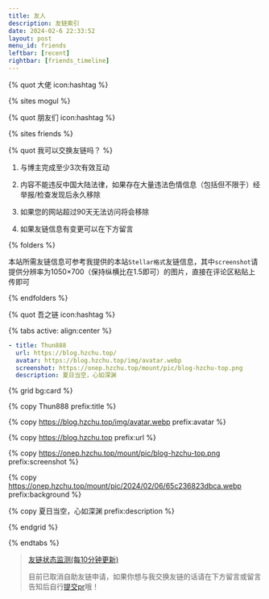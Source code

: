 ```yaml
---
title: 友人
description: 友链索引
date: 2024-02-6 22:33:52
layout: post
menu_id: friends
leftbar: [recent]
rightbar: [friends_timeline]
---
```


{% quot 大佬 icon:hashtag %}

{% sites mogul %}

{% quot 朋友们 icon:hashtag %}

{% sites friends %}

{% quot 我可以交换友链吗？ %}

1. 与博主完成至少3次有效互动

2. 内容不能违反中国大陆法律，如果存在大量违法色情信息（包括但不限于）经举报/检查发现后永久移除

3. 如果您的网站超过90天无法访问将会移除

4. 如果友链信息有变更可以在下方留言

{% folders %}

<!-- folder 满足要求啦，告诉我需提供什么信息 -->

本站所需友链信息可参考我提供的本站`Stellar格式`友链信息，其中`screenshot`请提供分辨率为1050×700（保持纵横比在1.5即可）的图片，直接在评论区粘贴上传即可

{% endfolders %}

{% quot 吾之链 icon:hashtag %}

{% tabs active: align:center %}

<!-- tab Stellar -->

```yaml
- title: Thun888
  url: https://blog.hzchu.top/
  avatar: https://blog.hzchu.top/img/avatar.webp
  screenshot: https://onep.hzchu.top/mount/pic/blog-hzchu-top.png
  description: 夏日当空，心如深渊
```

<!-- tab 通用 -->

{% grid bg:card %}

{% copy Thun888 prefix:title %}

{% copy https://blog.hzchu.top/img/avatar.webp prefix:avatar %}

{% copy https://blog.hzchu.top prefix:url %}

<!-- cell -->

{% copy https://onep.hzchu.top/mount/pic/blog-hzchu-top.png prefix:screenshot %}

{% copy https://onep.hzchu.top/mount/pic/2024/02/06/65c236823dbca.webp prefix:background %}

{% copy 夏日当空，心如深渊 prefix:description %}

{% endgrid %}

{% endtabs %}

> [友链状态监测(每10分钟更新)](https://status.hzchu.top/status/friends)
> 
> 目前已取消自助友链申请，如果你想与我交换友链的话请在下方留言或留言告知后自行[提交pr](https://github.com/thun888/myblog/blob/main/source/_data/links/friends.yml)哦！

